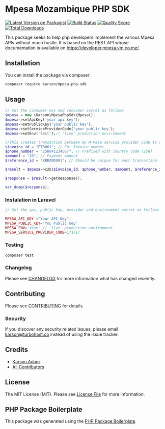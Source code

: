 # Mpesa Mozambique PHP SDK

[![Latest Version on Packagist](https://img.shields.io/packagist/v/karson/mpesa-php-sdk.svg?style=flat-square)](https://packagist.org/packages/karson/mpesa-php-sdk)
[![Build Status](https://img.shields.io/travis/karson/mpesa-php-sdk/master.svg?style=flat-square)](https://travis-ci.org/karson/mpesa-php-sdk)
[![Quality Score](https://img.shields.io/scrutinizer/g/karson/mpesa-php-sdk.svg?style=flat-square)](https://scrutinizer-ci.com/g/karson/mpesa-php-sdk)
[![Total Downloads](https://img.shields.io/packagist/dt/karson/mpesa-php-sdk.svg?style=flat-square)](https://packagist.org/packages/karson/mpesa-php-sdk)

This package seeks to help php developers implement the various Mpesa APIs without much hustle. It is based on the REST API whose documentation is available on https://developer.mpesa.vm.co.mz/.

## Installation

You can install the package via composer:

```bash
composer require karson/mpesa-php-sdk
```

## Usage

``` php
// Set the consumer key and consumer secret as follows
$mpesa = new \Karson\MpesaPhpSdk\Mpesa();
$mpesa->setApiKey('your api key');
$mpesa->setPublicKey('your public key');
$mpesa->setServiceProviderCode('your public key');
$mpesa->setEnv('test');// 'live' production environment 

//This creates transaction between an M-Pesa service provider code to a phone number registered on M-Pesa.
$invoice_id = "FT0001"; // Eg: Invoice number
$phone_number = "258841234567"; // Prefixed with country code (258)
$amount = "10"; // Payment amount
$reference_id = "XBRAND001"; // Should be unique for each transaction

$result = $mpesa->c2b($invoice_id, $phone_number, $amount, $reference_id);

$response = $result->getResponse();

var_dump($response);
```
### Instalation in Laravel

``` php
// Set the api, public key, provider and environment secret as follows in your .env file

MPESA_API_KEY ="Your API Key";
MPESA_PUBLIC_KEY='You Public Key'
MPESA_ENV='test' // 'live' production environment
MPESA_SERVICE_PROVIDER_CODE=171717
```
### Testing

``` bash
composer test
```

### Changelog

Please see [CHANGELOG](CHANGELOG.md) for more information what has changed recently.

## Contributing

Please see [CONTRIBUTING](CONTRIBUTING.md) for details.

### Security

If you discover any security related issues, please email karson@turbohost.co instead of using the issue tracker.

## Credits

- [Karson Adam](https://github.com/karson)
- [All Contributors](../../contributors)

## License

The MIT License (MIT). Please see [License File](LICENSE.md) for more information.

## PHP Package Boilerplate

This package was generated using the [PHP Package Boilerplate](https://laravelpackageboilerplate.com).
